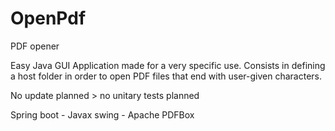 # OpenPdf
PDF opener

Easy Java GUI Application made for a very specific use.
Consists in defining a host folder in order to open PDF files that end with user-given characters.

No update planned > no unitary tests planned

Spring boot - Javax swing - Apache PDFBox
